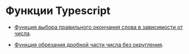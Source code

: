 # Функции Typescript

- [Функция выбора правильного окончания слова в зависимости от числа](./process-env/).

- [Функция обрезания дробной части числа без округления](./svg/).